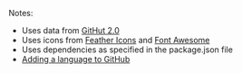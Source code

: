 Notes:
- Uses data from [GitHut 2.0](https://madnight.github.io/githut/)
- Uses icons from [Feather Icons](https://feathericons.com/) and [Font Awesome](https://fontawesome.com/)
- Uses dependencies as specified in the package.json file
- [Adding a language to GitHub](https://github.com/github/linguist/blob/master/CONTRIBUTING.md#adding-a-language)
